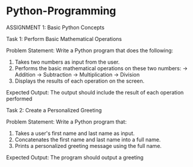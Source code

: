 # Python-Programming
ASSIGNMENT 1: Basic Python Concepts
 
Task 1: Perform Basic Mathematical Operations

Problem Statement: Write a Python program that does the following:
1.  Takes two numbers as input from the user.
2.  Performs the basic mathematical operations on these two numbers:
	  → Addition
	  → Subtraction
	  → Multiplication
  	→ Division
3.  Displays the results of each operation on the screen.

Expected Output:
The output should include the result of each operation performed
 
Task 2: Create a Personalized Greeting

Problem Statement: Write a Python program that:
1.  Takes a user's first name and last name as input.
2.  Concatenates the first name and last name into a full name.
3.  Prints a personalized greeting message using the full name.

Expected Output:
The program should output a greeting 
